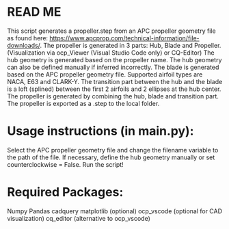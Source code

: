 
# READ ME
This script generates a propeller.step from an APC propeller geometry file as found here: 
https://www.apcprop.com/technical-information/file-downloads/.
The propeller is generated in 3 parts: Hub, Blade and Propeller.
(Visualization via ocp_Viewer (Visual Studio Code only) or CQ-Editor)
The hub geometry is generated based on the propeller name. The hub geometry can also be defined manually if inferred incorrectly.
The blade is generated based on the APC propeller geometry file. Supported airfoil types are NACA, E63 and CLARK-Y.
The transition part between the hub and the blade is a loft (splined) between the first 2 airfoils and 2 ellipses at the hub center.
The propeller is generated by combining the hub, blade and transition part.
The propeller is exported as a .step to the local folder.

# Usage instructions (in main.py):
Select the APC propeller geometry file and change the filename variable to the path of the file.
If necessary, define the hub geometry manually or set counterclockwise = False.
Run the script!

# Required Packages:
Numpy
Pandas
cadquery
matplotlib (optional)
ocp_vscode (optional for CAD visualization)
cq_editor (alternative to ocp_vscode)
